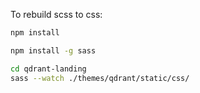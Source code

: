 To rebuild scss to css:

```bash
npm install
```

```bash
npm install -g sass
```

``` bash
cd qdrant-landing
sass --watch ./themes/qdrant/static/css/
```